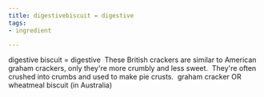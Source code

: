 ```yaml
---
title: digestivebiscuit = digestive
tags:
- ingredient

---
```

digestive biscuit = digestive  These British crackers are similar to American graham crackers, only they're more crumbly and less sweet.  They're often crushed into crumbs and used to make pie crusts.  graham cracker OR wheatmeal biscuit (in Australia)
